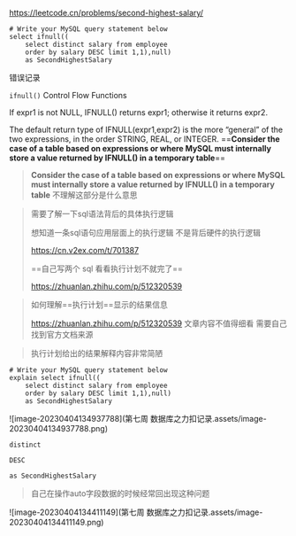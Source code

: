 https://leetcode.cn/problems/second-highest-salary/

```mysql
# Write your MySQL query statement below
select ifnull((
    select distinct salary from employee
    order by salary DESC limit 1,1),null)
    as SecondHighestSalary
```

错误记录

`ifnull()` Control Flow Functions

If expr1 is not NULL, IFNULL() returns expr1; otherwise it returns expr2.

The default return type of IFNULL(expr1,expr2) is the more “general” of the two expressions, in the order STRING, REAL, or INTEGER. ==**Consider the case of a table based on expressions or where MySQL must internally store a value returned by IFNULL() in a temporary table**==

> **Consider the case of a table based on expressions or where MySQL must internally store a value returned by IFNULL() in a temporary table** 不理解这部分是什么意思

> 需要了解一下sql语法背后的具体执行逻辑
>
> 想知道一条sql语句应用层面上的执行逻辑 不是背后硬件的执行逻辑
>
> https://cn.v2ex.com/t/701387
>
> ==自己写两个 sql 看看执行计划不就完了==
>
> https://zhuanlan.zhihu.com/p/512320539 

> 如何理解==执行计划==显示的结果信息
>
> https://zhuanlan.zhihu.com/p/512320539 文章内容不值得细看 需要自己找到官方文档来源

> 执行计划给出的结果解释内容非常简陋

```mysql
# Write your MySQL query statement below
explain select ifnull((
    select distinct salary from employee
    order by salary DESC limit 1,1),null)
    as SecondHighestSalary
```

![image-20230404134937788](第七周 数据库之力扣记录.assets/image-20230404134937788.png)





`distinct`



`DESC`

`as SecondHighestSalary`



> 自己在操作auto字段数据的时候经常回出现这种问题

![image-20230404134411149](第七周 数据库之力扣记录.assets/image-20230404134411149.png)



